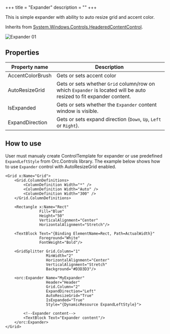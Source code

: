 +++
title = "Expander" 
description = ""
+++

This is simple expander with ability to auto resize grid and accent color.

Inherits from [System.Windows.Controls.HeaderedContentControl][1].

![Expander 01][2]

## Properties

Property name|Description
---|---
AccentColorBrush|Gets or sets accent color
AutoResizeGrid|Gets or sets whether `Grid` column/row on which `Expander` is located will be auto resized to fit expander content.
IsExpanded|Gets or sets whether the `Expander` content window is visible.
ExpandDirection|Gets or sets expand direction (`Down`, `Up`, `Left` or `Right`).

## How to use

User must manualy create ControlTemplate for expander or use predefined `ExpandLeftStyle` from Orc.Controls library.
The example below shows how to use `Expander` control with AutoResizeGrid enabled.

```
<Grid x:Name="Grid">
    <Grid.ColumnDefinitions>
        <ColumnDefinition Width="*" />
        <ColumnDefinition Width="Auto" />
        <ColumnDefinition Width="300" />
    </Grid.ColumnDefinitions>

    <Rectangle x:Name="Rect"
               Fill="Blue"
               Height="50"
               VerticalAlignment="Center"
               HorizontalAlignment="Stretch"/>

    <TextBlock Text="{Binding ElementName=Rect, Path=ActualWidth}"
               Foreground="White"
               FontWeight="Bold"/>

    <GridSplitter Grid.Column="1"
                  MinWidth="2"
                  HorizontalAlignment="Center"
                  VerticalAlignment="Stretch"
                  Background="#D3D3D3"/>

    <orc:Expander Name="MyExpander"
                  Header="Header"
                  Grid.Column="2"
                  ExpandDirection="Left"
                  AutoResizeGrid="True"
                  IsExpanded="True"
                  Style="{DynamicResource ExpandLeftStyle}">

        <!--Expander content-->
        <TextBlock Text="Expander content"/>
    </orc:Expander>
</Grid>
```

[1]: https://msdn.microsoft.com/en-us/library/system.windows.controls.headeredcontentcontrol(v=vs.110).aspx
[2]: ../../images/orc.controls/expander/Expander_01.png